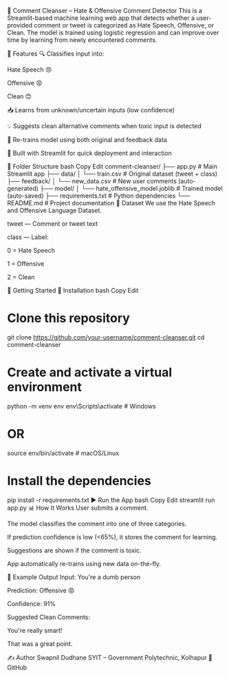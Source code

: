 🧹 Comment Cleanser – Hate & Offensive Comment Detector
This is a Streamlit-based machine learning web app that detects whether a user-provided comment or tweet is categorized as Hate Speech, Offensive, or Clean. The model is trained using logistic regression and can improve over time by learning from newly encountered comments.

📌 Features
🔍 Classifies input into:

Hate Speech 😠

Offensive 😡

Clean 😊

📥 Learns from unknown/uncertain inputs (low confidence)

💡 Suggests clean alternative comments when toxic input is detected

🧠 Re-trains model using both original and feedback data

💬 Built with Streamlit for quick deployment and interaction

📂 Folder Structure
bash
Copy
Edit
comment-cleanser/
├── app.py                      # Main Streamlit app
├── data/
│   └── train.csv               # Original dataset (tweet + class)
├── feedback/
│   └── new_data.csv            # New user comments (auto-generated)
├── model/
│   └── hate_offensive_model.joblib  # Trained model (auto-saved)
├── requirements.txt            # Python dependencies
└── README.md                   # Project documentation
💾 Dataset
We use the Hate Speech and Offensive Language Dataset.

tweet — Comment or tweet text

class — Label:

0 = Hate Speech

1 = Offensive

2 = Clean

🚀 Getting Started
🔧 Installation
bash
Copy
Edit
# Clone this repository
git clone https://github.com/your-username/comment-cleanser.git
cd comment-cleanser

# Create and activate a virtual environment
python -m venv env
env\Scripts\activate  # Windows
# OR
source env/bin/activate  # macOS/Linux

# Install the dependencies
pip install -r requirements.txt
▶️ Run the App
bash
Copy
Edit
streamlit run app.py
📊 How It Works
User submits a comment.

The model classifies the comment into one of three categories.

If prediction confidence is low (<65%), it stores the comment for learning.

Suggestions are shown if the comment is toxic.

App automatically re-trains using new data on-the-fly.

📸 Example Output
Input: You're a dumb person

Prediction: Offensive 😡

Confidence: 91%

Suggested Clean Comments:

You're really smart!

That was a great point.

✍️ Author
Swapnil Dudhane
SYIT – Government Polytechnic, Kolhapur
🔗 GitHub

